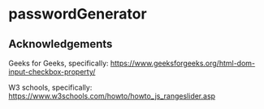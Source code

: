 # passwordGenerator

## Acknowledgements

Geeks for Geeks, specifically:
https://www.geeksforgeeks.org/html-dom-input-checkbox-property/

W3 schools, specifically:
https://www.w3schools.com/howto/howto_js_rangeslider.asp